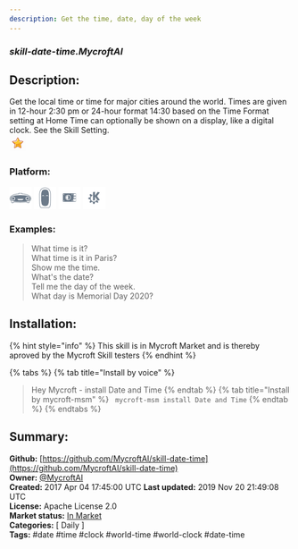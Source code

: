 ```yaml
---
description: Get the time, date, day of the week
---
```


### _skill-date-time.MycroftAI_  
## Description:  
Get the local time or time for major cities around the world.  Times
are given in 12-hour 2:30 pm or 24-hour format 14:30 based on the
Time Format setting at Home
Time can optionally be shown on a display, like a digital clock.  See
the Skill Setting.  
![](../.gitbook/assets/star.png)  
  
### Platform:  
 ![Mark I](../.gitbook/assets/mark-1-icon.png)  ![Mark II](../.gitbook/assets/mark-2-icon.png)  ![Picroft](../.gitbook/assets/picroft-icon.png)  ![plasmoid](../.gitbook/assets/kde.png)   
### Examples:  
> What time is it?  
> What time is it in Paris?  
> Show me the time.  
> What's the date?  
> Tell me the day of the week.  
> What day is Memorial Day 2020?  
  
## Installation:  
{% hint style="info" %}
This skill is in Mycroft Market and is thereby aproved by the Mycroft Skill testers
{% endhint %}
    
{% tabs %}
{% tab title="Install by voice" %}
> Hey Mycroft - install Date and Time
{% endtab %}
  {% tab title="Install by mycroft-msm" %}
``` mycroft-msm install Date and Time```
{% endtab %}
  {% endtabs %}
    
## Summary:  
**Github:** [https://github.com/MycroftAI/skill-date-time](https://github.com/MycroftAI/skill-date-time)  
**Owner:** [@MycroftAI](https://github.com/MycroftAI)  
**Created:** 2017 Apr 04 17:45:00 UTC  **Last updated:** 2019 Nov 20 21:49:08 UTC  
**License:** Apache License 2.0  
**Market status:** [In Market](https://market.mycroft.ai/skill/mycroft-date-time)  
**Categories:** [ Daily ]   
**Tags:** \#date \#time \#clock \#world-time \#world-clock \#date-time   
